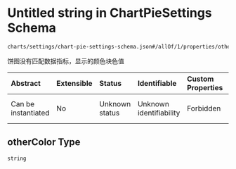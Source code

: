 # Untitled string in ChartPieSettings Schema

```txt
charts/settings/chart-pie-settings-schema.json#/allOf/1/properties/otherColor
```

饼图没有匹配数据指标，显示的颜色块色值

| Abstract            | Extensible | Status         | Identifiable            | Custom Properties | Additional Properties | Access Restrictions | Defined In                                                                                                       |
| :------------------ | :--------- | :------------- | :---------------------- | :---------------- | :-------------------- | :------------------ | :--------------------------------------------------------------------------------------------------------------- |
| Can be instantiated | No         | Unknown status | Unknown identifiability | Forbidden         | Allowed               | none                | [chart-pie-settings-schema.json\*](../out/charts/settings/chart-pie-settings-schema.json "open original schema") |

## otherColor Type

`string`
